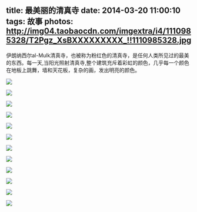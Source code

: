 title: 最美丽的清真寺
date: 2014-03-20 11:00:10
tags: 故事
photos: http://img04.taobaocdn.com/imgextra/i4/1110985328/T2Pgz_XsBXXXXXXXXX_!!1110985328.jpg
---

伊朗纳西尔al-Mulk清真寺，也被称为粉红色的清真寺，是任何人类所见过的最美的东西。每一天,当阳光照射清真寺,整个建筑充斥着彩虹的颜色，几乎每一个颜色在地板上跳舞，墙和天花板，复杂的画，发出明亮的颜色。

<!-- more -->

![](http://img01.taobaocdn.com/imgextra/i1/1110985328/T2eun9XupXXXXXXXXX_!!1110985328.jpg)

![](http://img04.taobaocdn.com/imgextra/i4/1110985328/T2Bd_.XrlXXXXXXXXX_!!1110985328.jpg)

![](http://img01.taobaocdn.com/imgextra/i1/1110985328/T2n328XwNXXXXXXXXX_!!1110985328.jpg)

![](http://img04.taobaocdn.com/imgextra/i4/1110985328/T2NKP8XwpXXXXXXXXX_!!1110985328.jpg)

![](http://img03.taobaocdn.com/imgextra/i3/1110985328/T2.AD8Xv4XXXXXXXXX_!!1110985328.jpg)

![](http://img03.taobaocdn.com/imgextra/i3/1110985328/T2Ig28XwNXXXXXXXXX_!!1110985328.jpg)

![](http://img01.taobaocdn.com/imgextra/i1/1110985328/T2oFT.XrVXXXXXXXXX_!!1110985328.jpg)

![](http://img02.taobaocdn.com/imgextra/i2/1110985328/T2h9_7XypXXXXXXXXX_!!1110985328.jpg)

![](http://img02.taobaocdn.com/imgextra/i2/1110985328/T28527XAhXXXXXXXXX_!!1110985328.jpg)

![](http://img03.taobaocdn.com/imgextra/i3/1110985328/T2wE24XzlaXXXXXXXX_!!1110985328.jpg)

![](http://img04.taobaocdn.com/imgextra/i4/1110985328/T29fz6XrdaXXXXXXXX_!!1110985328.jpg)

![](http://img04.taobaocdn.com/imgextra/i4/1110985328/T2pUP8XqXXXXXXXXXX_!!1110985328.jpg)

